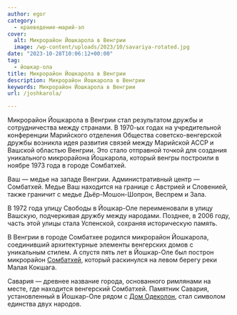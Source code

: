 ```yaml
---
author: egor
category:
  - краеведение-марий-эл
cover:
  alt: Микрорайон Йошкарола в Венгрии
  image: /wp-content/uploads/2023/10/savariya-rotated.jpg
date: "2023-10-28T10:06:12+00:00"
tag:
  - йошкар-ола
title: Микрорайон Йошкарола в Венгрии
description: Микрорайон Йошкарола в Венгрии
keywords: Микрорайон Йошкарола в Венгрии
url: /joshkarola/

---
```

Микрорайон Йошкарола в Венгрии стал результатом дружбы и сотрудничества между странами. В 1970-ых годах на учредительной конференции Марийского отделения Общества советско-венгерской дружбы возникла идея развития связей между Марийской АССР и Вашской областью Венгрии. Это стало отправной точкой для создания уникального микрорайона Йошкарола, который венгры построили в ноябре 1973 года в городе Сомбатхей.

Ваш — медье на западе Венгрии. Административный центр — Сомбатхей. Медье Ваш находится на границе с Австрией и Словенией, также граничит с медье Дьёр-Мошон-Шопрон, Веспрем и Зала.

В 1972 года улицу Свободы в Йошкар-Оле переименовали в улицу Вашскую, подчеркивая дружбу между народами. Позднее, в 2006 году, часть этой улицы стала Успенской, сохраняя историческую память.

В Венгрии в городе Сомбатхее родился микрорайон Йошкарола, соединивший архитектурные элементы венгерских домов с уникальным стилем. А спустя пять лет в Йошкар-Оле был построн микрорайон [Сомбатхей](/sombathej/), который раскинулся на левом берегу реки Малая Кокшага.

Савария — древнее название города, основанного римлянами на месте, где находится венгерский Сомбатхей. Памятник Савария, установленный в Йошкар-Оле рядом с [Дом Одеколон](/dom-odekolon/), стал символом единства двух народов.
